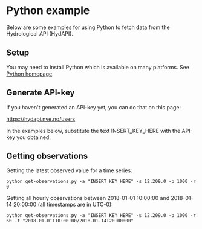 # Python example

Below are some examples for using Python to fetch data from the Hydrological API (HydAPI).

## Setup

You may need to install Python which is available on many platforms. See [Python homepage](https://www.python.org/).

## Generate API-key

If you haven't generated an API-key yet, you can do that on this page:

https://hydapi.nve.no/users

In the examples below, substitute the text INSERT_KEY_HERE with the API-key you obtained.

## Getting observations

Getting the latest observed value for a time series:

```
python get-observations.py -a "INSERT_KEY_HERE" -s 12.209.0 -p 1000 -r 0
```

Getting all hourly observations between 2018-01-01 10:00:00 and 2018-01-14 20:00:00 (all timestamps are in UTC-0):

```
python get-observations.py -a "INSERT_KEY_HERE" -s 12.209.0 -p 1000 -r 60 -t "2018-01-01T10:00:00/2018-01-14T20:00:00"
```
